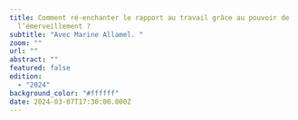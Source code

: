 ```yaml
---
title: Comment ré-enchanter le rapport au travail grâce au pouvoir de
  l’émerveillement ?
subtitle: "Avec Marine Allamel. "
zoom: ""
url: ""
abstract: ""
featured: false
edition:
  - "2024"
background_color: "#ffffff"
date: 2024-03-07T17:30:00.000Z
---
```

